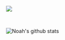 <img src="https://coursework.vschool.io/content/images/size/w2000/2016/03/javascript-logo-banner.jpg"> </img>

<br>
  
![Noah's github stats](https://github-readme-stats.vercel.app/api?username=noahfranco)
